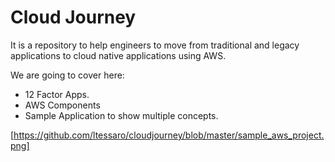 # Cloud Journey
It is a repository to help engineers to move from traditional and legacy applications to cloud native applications using AWS.

We are going to cover here:
- 12 Factor Apps.
- AWS Components
- Sample Application to show multiple concepts.

[https://github.com/ltessaro/cloudjourney/blob/master/sample_aws_project.png]
